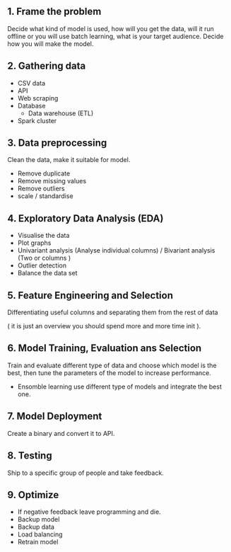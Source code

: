 ## 1. Frame the problem

Decide what kind of model is used, how will you get the data, will it run offline or you will use batch learning, what is your target audience. Decide how you will make the model.

## 2. Gathering data

- CSV data 
- API 
- Web scraping
- Database
	- Data warehouse (ETL)
- Spark cluster

## 3. Data preprocessing

Clean the data, make it suitable for model.

- Remove duplicate
- Remove missing values
- Remove outliers
- scale / standardise

## 4. Exploratory Data Analysis (EDA)

- Visualise the data
- Plot graphs
- Univariant analysis (Analyse individual columns) / Bivariant analysis (Two or columns )
- Outlier detection
- Balance the data set

## 5. Feature Engineering and Selection

Differentiating useful columns and separating them from the rest of data 

( it is just an overview you should spend more and more time init ).

## 6. Model Training, Evaluation ans Selection

Train and evaluate different type of data and choose which model is the best, then tune the parameters of the model to increase performance.

- Ensomble learning 
	use different type of models and integrate the best one.

## 7. Model Deployment

Create a binary and convert it to API. 

## 8. Testing

Ship to a specific group of people and take feedback. 

## 9. Optimize

- If negative feedback leave programming and die.
- Backup model
- Backup data
- Load balancing 
- Retrain model
